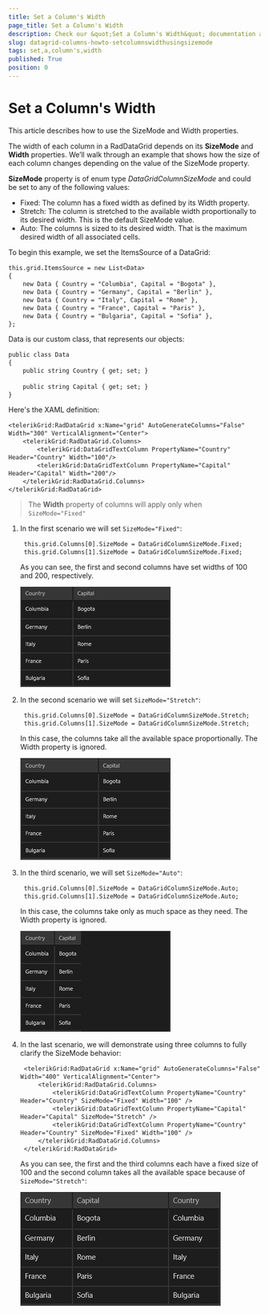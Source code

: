 ```yaml
---
title: Set a Column's Width
page_title: Set a Column's Width
description: Check our &quot;Set a Column's Width&quot; documentation article for RadDataGrid for UWP control.
slug: datagrid-columns-howto-setcolumnswidthusingsizemode
tags: set,a,column's,width
published: True
position: 0
---
```


# Set a Column's Width

This article describes how to use the SizeMode and Width properties.

The width of each column in a RadDataGrid depends on its **SizeMode** and **Width** properties. We’ll walk through an example that shows how the size of each column changes depending on the value of the SizeMode property.

**SizeMode** property is of enum type *DataGridColumnSizeMode* and could be set to any of the following values:

* Fixed: The column has a fixed width as defined by its Width property.
* Stretch: The column is stretched to the available width proportionally to its desired width. This is the default SizeMode value.
* Auto: The columns is sized to its desired width. That is the maximum desired width of all associated cells.

To begin this example, we set the ItemsSource of a DataGrid:

	this.grid.ItemsSource = new List<Data>
	{
		new Data { Country = "Columbia", Capital = "Bogota" },
		new Data { Country = "Germany", Capital = "Berlin" },
		new Data { Country = "Italy", Capital = "Rome" },
		new Data { Country = "France", Capital = "Paris" },
		new Data { Country = "Bulgaria", Capital = "Sofia" },
	};

Data is our custom class, that represents our objects:

	public class Data
	{
		public string Country { get; set; }
	
		public string Capital { get; set; }
	}

Here's the XAML definition:

	<telerikGrid:RadDataGrid x:Name="grid" AutoGenerateColumns="False" Width="300" VerticalAlignment="Center">
	    <telerikGrid:RadDataGrid.Columns>
	        <telerikGrid:DataGridTextColumn PropertyName="Country" Header="Country" Width="100"/>
	        <telerikGrid:DataGridTextColumn PropertyName="Capital" Header="Capital" Width="200"/>
	    </telerikGrid:RadDataGrid.Columns>
	</telerikGrid:RadDataGrid>

>The **Width** property of columns will apply only when `SizeMode="Fixed"`

1. In the first scenario we will set `SizeMode="Fixed"`:

		this.grid.Columns[0].SizeMode = DataGridColumnSizeMode.Fixed;
		this.grid.Columns[1].SizeMode = DataGridColumnSizeMode.Fixed;
	

	As you can see, the first and second columns have set widths of 100 and 200, respectively.

	![Size Mode Fixed](images/SizeModeFixed.png)

1. In the second scenario we will set `SizeMode="Stretch"`:

		this.grid.Columns[0].SizeMode = DataGridColumnSizeMode.Stretch;
		this.grid.Columns[1].SizeMode = DataGridColumnSizeMode.Stretch;
	
	In this case, the columns take all the available space proportionally. The Width property is ignored.

	![Size Mode Stretch](images/SizeModeStretch.png)

1. In the third scenario, we will set `SizeMode="Auto"`:

		this.grid.Columns[0].SizeMode = DataGridColumnSizeMode.Auto;
		this.grid.Columns[1].SizeMode = DataGridColumnSizeMode.Auto;

	In this case, the columns take only as much space as they need. The Width property is ignored.

	![Size Mode Auto](images/SizeModeAuto.png)

1. In the last scenario, we will demonstrate using three columns to fully clarify the SizeMode behavior:

		<telerikGrid:RadDataGrid x:Name="grid" AutoGenerateColumns="False" Width="400" VerticalAlignment="Center">
		    <telerikGrid:RadDataGrid.Columns>
		        <telerikGrid:DataGridTextColumn PropertyName="Country" Header="Country" SizeMode="Fixed" Width="100" />
		        <telerikGrid:DataGridTextColumn PropertyName="Capital" Header="Capital" SizeMode="Stretch" />
		        <telerikGrid:DataGridTextColumn PropertyName="Country" Header="Country" SizeMode="Fixed" Width="100" />
		    </telerikGrid:RadDataGrid.Columns>
		</telerikGrid:RadDataGrid>

	As you can see, the first and the third columns each have a fixed size of 100 and the second column takes all the available space because of `SizeMode="Stretch"`:
	
	![Size Mode Mixed](images/SizeModeMixed.png)
